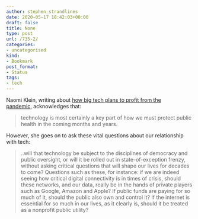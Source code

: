 ```yaml
---
author: stephen_strandlines
date: 2020-05-17 18:42:03+00:00
draft: false
title: None
type: post
url: /735-2/
categories:
- uncategorised
kind:
- Bookmark
post_format:
- Status
tags:
- tech
---
```


Naomi Klein, writing about [how big tech plans to profit from the pandemic,](https://www.theguardian.com/news/2020/may/13/naomi-klein-how-big-tech-plans-to-profit-from-coronavirus-pandemic) acknowledges that:



<blockquote>technology is most certainly a key part of how we must protect public health in the coming months and years.</blockquote>



However, she goes on to ask these vital questions about our relationship with tech:



<blockquote>..will that technology be subject to the disciplines of democracy and public oversight, or will it be rolled out in state-of-exception frenzy, without asking critical questions that will shape our lives for decades to come? Questions such as these, for instance: if we are indeed seeing how critical digital connectivity is in times of crisis, should these networks, and our data, really be in the hands of private players such as Google, Amazon and Apple? If public funds are paying for so much of it, should the public also own and control it? If the internet is essential for so much in our lives, as it clearly is, should it be treated as a nonprofit public utility?</blockquote>
